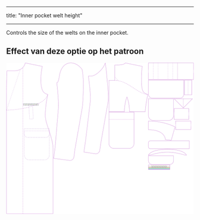 - - -
title: "Inner pocket welt height"
- - -

Controls the size of the welts on the inner pocket.

## Effect van deze optie op het patroon

![This image shows the effect of this option by superimposing several variants that have a different value for this option](carlton_innerpocketweltheight_sample.svg "Effect of this option on the pattern")
